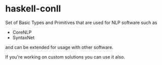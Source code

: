 # haskell-conll

Set of Basic Types and Primitives that are used for NLP software such as 
- CoreNLP
- SyntaxNet

and can be extended for usage with other software. 

If you're working on custom solutions you can use it also.
